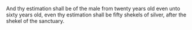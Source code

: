 And thy estimation shall be of the male from twenty years old even unto sixty years old, even thy estimation shall be fifty shekels of silver, after the shekel of the sanctuary.
